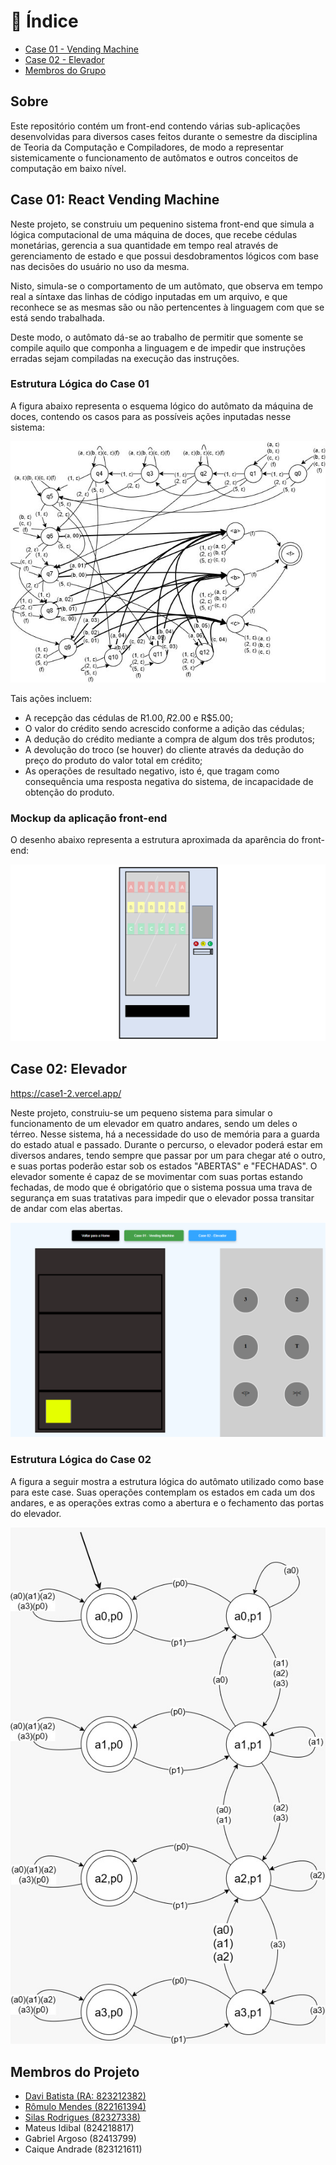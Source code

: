 # 📖 Índice
- [Case 01 - Vending Machine](#vending-machine)
- [Case 02 - Elevador](#elevator)
- [Membros do Grupo](#members)

## Sobre

Este repositório contém um front-end contendo várias sub-aplicações desenvolvidas para diversos cases feitos durante o semestre da disciplina de Teoria da Computação e Compiladores, de modo a representar sistemicamente o funcionamento de autômatos e outros conceitos de computação em baixo nível.


## Case 01: React Vending Machine <a name="vending-machine"></a>

Neste projeto, se construiu um pequenino sistema front-end que simula a lógica computacional de uma máquina de doces, que recebe cédulas monetárias, gerencia a sua quantidade em tempo real através de gerenciamento de estado e que possui desdobramentos lógicos com base nas decisões do usuário no uso da mesma.

Nisto, simula-se o comportamento de um autômato, que observa em tempo real a síntaxe das linhas de código inputadas em um arquivo, e que reconhece se as mesmas são ou não pertencentes à linguagem com que se está sendo trabalhada.

Deste modo, o autômato dá-se ao trabalho de permitir que somente se compile aquilo que componha a linguagem e de impedir que instruções erradas sejam compiladas na execução das instruções.


### Estrutura Lógica do Case 01

A figura abaixo representa o esquema lógico do autômato da máquina de doces, contendo os casos para as possíveis ações inputadas nesse sistema: 

![alt text](image-1.png)

Tais ações incluem:
- A recepção das cédulas de R$1.00, R$2.00 e R$5.00;
- O valor do crédito sendo acrescido conforme a adição das cédulas;
- A dedução do crédito mediante a compra de algum dos três produtos;
- A devolução do troco (se houver) do cliente através da dedução do preço do produto do valor total em crédito;
- As operações de resultado negativo, isto é, que tragam como consequência uma resposta negativa do sistema, de incapacidade de obtenção do produto.


### Mockup da aplicação front-end

O desenho abaixo representa a estrutura aproximada da aparência do front-end:

![alt text](image.png)

## Case 02: Elevador <a name="elevator"></a>
https://case1-2.vercel.app/

Neste projeto, construiu-se um pequeno sistema para simular o funcionamento de um elevador em quatro andares, sendo um deles o térreo. Nesse sistema, há a necessidade do uso de memória para a guarda do estado atual e passado. Durante o percurso, o elevador poderá estar em diversos andares, tendo sempre que passar por um para chegar até o outro, e suas portas poderão estar sob os estados "ABERTAS" e "FECHADAS". O elevador somente é capaz de se movimentar com suas portas estando fechadas, de modo que é obrigatório que o sistema possua uma trava de segurança em suas tratativas para impedir que o elevador possa transitar de andar com elas abertas.

![alt text](image-2.png)

### Estrutura Lógica do Case 02

A figura a seguir mostra a estrutura lógica do autômato utilizado como base para este case. Suas operações contemplam os estados em cada um dos andares, e as operações extras como a abertura e o fechamento das portas do elevador.

![alt text](image-3.png)


## Membros do Projeto <a name="members"></a>
- [Davi Batista (RA: 823212382)](https://github.com/odavibatista)
- [Rômulo Mendes (822161394)](https://github.com/Romulomrs)
- [Silas Rodrigues (82327338)](https://github.com/SilasNR)
- Mateus Idibal (824218817)
- Gabriel Argoso (82413799)
- Caique Andrade (823121611)
